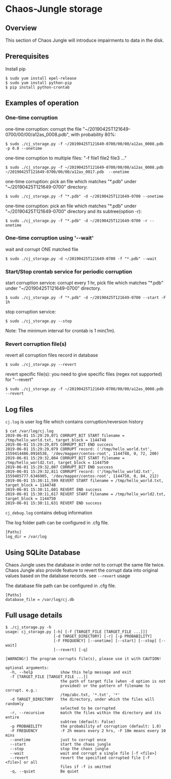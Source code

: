 # Chaos-Jungle storage

## Overview

This section of Chaos Jungle will introduce impairments to data in the disk.


## Prerequisites

Install pip

```
$ sudo yum install epel-release
$ sudo yum install python-pip
$ pip install python-crontab

```

## Examples of operation

### One-time corruption
one-time corruption: corrupt the file "~/20190425T121649-0700/00/00/a12as_0008.pdb", with probability 80%:

```
$ sudo ./cj_storage.py -f ~/20190425T121649-0700/00/00/a12as_0008.pdb -p 0.8 --onetime

```

one-time corruption to multiple files: "-f file1 file2 file3 ..."

```
$ sudo ./cj_storage.py -f ~/20190425T121649-0700/00/00/a12as_0008.pdb ~/20190425T121649-0700/00/00/a12as_0017.pdb  --onetime

```

one-time corruption: pick an file which matches "\*.pdb" under "~/20190425T121649-0700" directory:

```
$ sudo ./cj_storage.py -f "*.pdb" -d ~/20190425T121649-0700 --onetime

```

one-time corruption: pick an file which matches "\*.pdb" under "~/20190425T121649-0700" directory and its subtree(option -r):

```
$ sudo ./cj_storage.py -f "*.pdb" -d ~/20190425T121649-0700 -r --onetime

```

### One-time corruption using '--wait'
wait and corrupt ONE matched file 

```
$ sudo ./cj_storage.py -d ~/20190425T121649-0700 -f "*.pdb" --wait

```

### Start/Stop crontab service for periodic corruption
start corruption service: corrupt every 1 hr, pick file which matches "\*.pdb" under "~/20190425T121649-0700" directory. 

```
$ sudo ./cj_storage.py -f "*.pdb" -d ~/20190425T121649-0700 --start -F 1h

```

stop corruption service:

```
$ sudo ./cj_storage.py --stop

```

Note: The minimum interval for crontab is 1 min(1m).

### Revert corruption file(s)
revert all corruption files record in database

```
$ sudo ./cj_storage.py --revert

```

revert specific file(s): you need to give specific files (regex not supported) for "--revert" 

```
$ sudo ./cj_storage.py -f ~/20190425T121649-0700/00/00/a12as_0008.pdb --revert

```


## Log files
```cj.log``` is user log file which contains corruption/reversion history

```
$ cat /var/log/cj.log
2019-06-01 15:29:29,071 CORRUPT_BIT START filename = /tmp/hello_world.txt, target_block = 1144748
2019-06-01 15:29:29,075 CORRUPT_BIT END success
2019-06-01 15:29:29,079 CORRUPT record: ('/tmp/hello_world.txt', 1559414486.0916538, '/dev/mapper/centos-root', 1144748, 0, 72, 200)
2019-06-01 15:29:32,804 CORRUPT_BIT START filename = /tmp/hello_world2.txt, target_block = 1144750
2019-06-01 15:29:32,807 CORRUPT_BIT END success
2019-06-01 15:29:32,811 CORRUPT record: ('/tmp/hello_world2.txt', 1559405777.6346905, '/dev/mapper/centos-root', 1144750, 0, 84, 212)
2019-06-01 15:30:11,599 REVERT START filename = /tmp/hello_world.txt, target_block = 1144748
2019-06-01 15:30:11,601 REVERT END success
2019-06-01 15:30:11,617 REVERT START filename = /tmp/hello_world2.txt, target_block = 1144750
2019-06-01 15:30:11,631 REVERT END success

```

```cj_debug.log``` contains debug information

The log folder path can be configured in .cfg file.  

```
[Paths]
log_dir = /var/log

```


## Using SQLite Database
Chaos Jungle uses the database in order not to corrupt the same file twice.
Chaos Jungle also provide feature to revert the corrupt data into original values based on the database records. see ```--revert``` usage

The database file path can be configured in .cfg file.  

```
[Paths]
database_file = /var/log/cj.db

```

## Full usage details
```
$ ./cj_storage.py -h
usage: cj_storage.py [-h] [-f [TARGET_FILE [TARGET_FILE ...]]]
                     [-d TARGET_DIRECTORY] [-r] [-p PROBABILITY]
                     [-F FREQUENCY] [--onetime] [--start] [--stop] [--wait]
                     [--revert] [-q]

[WARNING!] The program corrupts file(s), please use it with CAUTION!

optional arguments:
  -h, --help            show this help message and exit
  -f [TARGET_FILE [TARGET_FILE ...]]
                        the path of target file (when -d option is not
                        provided) or the pattern of filename to corrupt. e.g.:
                        /tmp/abc.txt, '*.txt', '*'
  -d TARGET_DIRECTORY   the directory, under which the files will randomly
                        selected to be corrupted
  -r, --recursive       match the files within the directory and its entire
                        subtree (default: False)
  -p PROBABILITY        the probability of corruption (default: 1.0)
  -F FREQUENCY          -F 2h means every 2 hrs, -F 10m means every 10 mins
  --onetime             just to corrupt once
  --start               start the chaos jungle
  --stop                stop the chaos jungle
  --wait                wait and corrupt a single file [-f <file>]
  --revert              revert the specified corrupted file [-f <file>] or all
                        files if -f is omitted
  -q, --quiet           Be quiet


```
